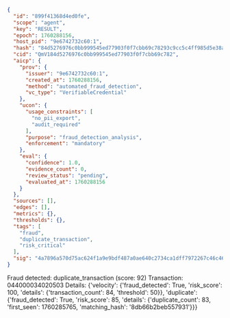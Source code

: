 ```json
{
  "id": "899f41368d4ed0fe",
  "scope": "agent",
  "key": "RESULT",
  "epoch": 1760288156,
  "host_pid": "9e6742732c60:1",
  "hash": "84d5276976c0bb999545ed77903f0f7cbb69c78293c9cc5c4ff985d5e38acd55",
  "cid": "QmV184d5276976c0bb999545ed77903f0f7cbb69c782",
  "aicp": {
    "prov": {
      "issuer": "9e6742732c60:1",
      "created_at": 1760288156,
      "method": "automated_fraud_detection",
      "vc_type": "VerifiableCredential"
    },
    "ucon": {
      "usage_constraints": [
        "no_pii_export",
        "audit_required"
      ],
      "purpose": "fraud_detection_analysis",
      "enforcement": "mandatory"
    },
    "eval": {
      "confidence": 1.0,
      "evidence_count": 0,
      "review_status": "pending",
      "evaluated_at": 1760288156
    }
  },
  "sources": [],
  "edges": [],
  "metrics": {},
  "thresholds": {},
  "tags": [
    "fraud",
    "duplicate_transaction",
    "risk_critical"
  ],
  "sig": "4a7896a570d75ac624f1a9e9bdf487a0ae640c2734ca1dff7972267c46c464b9"
}
```

Fraud detected: duplicate_transaction (score: 92)
Transaction: 044000034020503
Details: {'velocity': {'fraud_detected': True, 'risk_score': 100, 'details': {'transaction_count': 84, 'threshold': 50}}, 'duplicate': {'fraud_detected': True, 'risk_score': 85, 'details': {'duplicate_count': 83, 'first_seen': 1760285765, 'matching_hash': '8db66b2beb557931'}}}